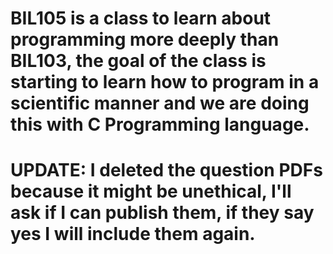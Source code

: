 # BIL105 is a class to learn about programming more deeply than BIL103, the goal of the class is starting to learn how to program in a scientific manner and we are doing this with C Programming language.

# UPDATE: I deleted the question PDFs because it might be unethical, I'll ask if I can publish them, if they say yes I will include them again.
